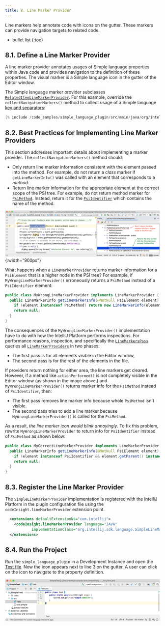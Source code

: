 ```yaml
---
title: 8. Line Marker Provider
---
```


Line markers help annotate code with icons on the gutter.
These markers can provide navigation targets to related code.

* bullet list
{:toc}

## 8.1. Define a Line Marker Provider
A line marker provider annotates usages of Simple language properties within Java code and provides navigation to the definition of these properties.
The visual marker is a Simple language icon in the gutter of the Editor window.

The Simple language marker provider subclasses [`RelatedItemLineMarkerProvider`](upsource:///platform/lang-api/src/com/intellij/codeInsight/daemon/RelatedItemLineMarkerProvider.java).
For this example, override the `collectNavigationMarkers()` method to collect usage of a Simple language [key and separators](/tutorials/custom_language_support/language_and_filetype.md#define-the-language): 
```java
{% include /code_samples/simple_language_plugin/src/main/java/org/intellij/sdk/language/SimpleLineMarkerProvider.java %}
```

## 8.2. Best Practices for Implementing Line Marker Providers
This section addresses important details about implementing a marker provider.
The `collectNavigationMarkers()` method should:
* Only return line marker information consistent with the element passed into the method. 
  For example, do not return a _class_ marker if `getLineMarkerInfo()` was called with an element that corresponds to a _method_.
* Return line marker information for the appropriate element at the correct scope of the PSI tree. 
  For example, do not return method marker for [`PsiMethod`](upsource:///java/java-psi-api/src/com/intellij/psi/PsiMethod.java). 
  Instead, return it for the [`PsiIdentifier`](upsource:///java/java-psi-api/src/com/intellij/psi/PsiIdentifier.java) which contains the name of the method. 
  
![Line Marker Location](img/line_marker_location.png){:width="900px"}

What happens when a `LineMarkerProvider` returns marker information for a `PsiElement` that is a higher node in the PSI tree?
For example, if `MyWrongLineMarkerProvider()` erroneously returns a `PsiMethod` instead of a `PsiIdentifier` element:
```java
public class MyWrongLineMarkerProvider implements LineMarkerProvider {
  public LineMarkerInfo getLineMarkerInfo(@NotNull PsiElement element) {
    if (element instanceof PsiMethod) return new LineMarkerInfo(element, ...);
    return null;
  }
}
```

The consequences of the `MyWrongLineMarkerProvider()` implementation have to do with how the IntelliJ Platform performs inspections.
For performance reasons, inspection, and specifically the [`LineMarkersPass`](upsource:///platform/lang-impl/src/com/intellij/codeInsight/daemon/impl/LineMarkersPass.java) queries all [`LineMarkerProviders`](upsource:///platform/lang-api/src/com/intellij/codeInsight/daemon/LineMarkerProviders.java) in two phases:
* The first pass is for all elements visible in the Editor window,
* The second pass is for the rest of the elements in the file.

If providers return nothing for either area, the line markers get cleared.
However, if a method like `actionPerformed()` is not completely visible in the Editor window (as shown in the image above,) and `MyWrongLineMarkerProvider()` returns marker info for the `PsiMethod` instead of `PsiIdentifier`, then:
* The first pass removes line marker info because whole `PsiMethod` isn't visible. 
* The second pass tries to add a line marker because `MyWrongLineMarkerProvider()` is called for the `PsiMethod`. 

As a result, _the line marker icon would blink annoyingly_.
To fix this problem, rewrite `MyWrongLineMarkerProvider` to return info for `PsiIdentifier` instead of `PsiMethod` as shown below:
```java
public class MyCorrectLineMarkerProvider implements LineMarkerProvider {
  public LineMarkerInfo getLineMarkerInfo(@NotNull PsiElement element) {
    if (element instanceof PsiIdentifier && element.getParent() instanceof PsiMethod) return new LineMarkerInfo(element, ...);
    return null;
  }
}
```

## 8.3. Register the Line Marker Provider
The `SimpleLineMarkerProvider` implementation is registered with the IntelliJ Platform in the plugin configuration file using the `codeInsight.lineMarkerProvider` extension point.
```xml
  <extensions defaultExtensionNs="com.intellij">
    <codeInsight.lineMarkerProvider language="JAVA" 
            implementationClass="org.intellij.sdk.language.SimpleLineMarkerProvider"/>
  </extensions>
```

## 8.4. Run the Project
Run the `simple_language_plugin` in a Development Instance and open the [Test file](/tutorials/custom_language_support/annotator.md#run-the-project).
Now the icon appears next to line 3 on the gutter.
A user can click on the icon to navigate to the property definition.

![Line Marker](img/line_marker.png)
